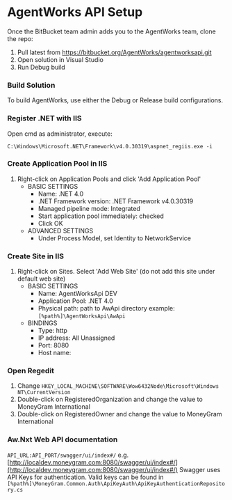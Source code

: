 # AgentWorks API Setup

Once the BitBucket team admin adds you to the AgentWorks team, clone the repo:
1. Pull latest from https://bitbucket.org/AgentWorks/agentworksapi.git
2. Open solution in Visual Studio
3. Run Debug build

### Build Solution
To build AgentWorks, use either the Debug or Release build configurations.

### Register .NET with IIS
Open cmd as administrator, execute:

```
C:\Windows\Microsoft.NET\Framework\v4.0.30319\aspnet_regiis.exe -i
```

### Create Application Pool in IIS
1.  Right-click on Application Pools and click 'Add Application Pool'
    * BASIC SETTINGS
        * Name: .NET 4.0
        * .NET Framework version: .NET Framework v4.0.30319
        * Managed pipeline mode: Integrated
        * Start application pool immediately: checked
        * Click OK
    * ADVANCED SETTINGS
        * Under Process Model, set Identity to  NetworkService

### Create Site in IIS
1. Right-click on Sites. Select 'Add Web Site' (do not add this site under default web site)
    * BASIC SETTINGS
        * Name: AgentWorksApi DEV
        * Application Pool: .NET 4.0
        * Physical path: path to AwApi directory example: `[%path%]\AgentWorksApi\AwApi`
    * BINDINGS
        * Type: http
        * IP address: All Unassigned
        * Port: 8080
        * Host name: <leave blank for now>

### Open Regedit
1. Change `HKEY_LOCAL_MACHINE\SOFTWARE\Wow6432Node\Microsoft\Windows NT\CurrentVersion`
2. Double-click on RegisteredOrganization and change the value to MoneyGram International
3. Double-click on  RegisteredOwner and change the value to MoneyGram International

### Aw.Nxt Web API documentation
`API_URL:API_PORT/swagger/ui/index#/`
e.g. [http://localdev.moneygram.com:8080/swagger/ui/index#/](http://localdev.moneygram.com:8080/swagger/ui/index#/)
Swagger uses API Keys for authentication. Valid keys can be found in `[%path%]\MoneyGram.Common.Auth\ApiKeyAuth\ApiKeyAuthenticationRepository.cs`
